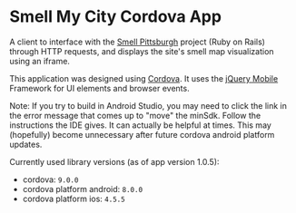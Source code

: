 Smell My City Cordova App
============================

A client to interface with the [Smell Pittsburgh](https://github.com/CMU-CREATE-Lab/smell-pittsburgh-rails) project (Ruby on Rails) through HTTP requests, and displays the site's smell map visualization using an iframe.

This application was designed using [Cordova](https://cordova.apache.org/). It uses the [jQuery Mobile](https://jquerymobile.com/) Framework for UI elements and browser events.

Note: If you try to build in Android Studio, you may need to click the link in the error message that comes up to "move" the minSdk. Follow the instructions the IDE gives. It can actually be helpful at times. This may (hopefully) become unnecessary after future cordova android platform updates.

Currently used library versions (as of app version 1.0.5):
- cordova: `9.0.0`
- cordova platform android: `8.0.0`
- cordova platform ios: `4.5.5`
